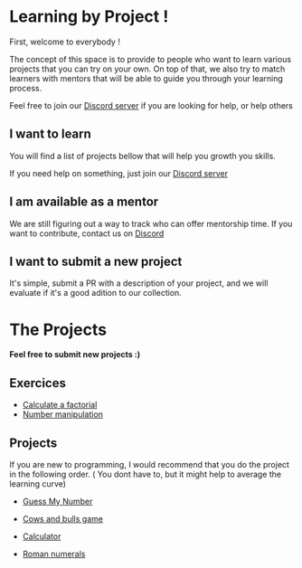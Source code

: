# Learning by Project !

First, welcome to everybody !

The concept of this space is to provide to people who want to learn various projects that you can try on your own. On top of that, we also try to match learners with mentors that will be able to guide you through your learning process.

Feel free to join our [Discord server](https://discord.gg/C7QvaJue) if you are looking for help, or help others

## I want to learn
You will find a list of projects bellow that will help you growth you skills.

If you need help on something, just join our [Discord server](https://discord.gg/C7QvaJue)

## I am available as a mentor
We are still figuring out a way to track who can offer mentorship time. If you want to contribute, contact us on [Discord](https://discord.gg/C7QvaJue)


## I want to submit a new project
It's simple, submit a PR with a description of your project, and we will evaluate if it's a good adition to our collection.



# The Projects

**Feel free to submit new projects :)**


## Exercices
- [Calculate a factorial](exercises/calculate-a-factorial.md)
- [Number manipulation](exercises/number-manipulation.md)

## Projects

If you are new to programming, I would recommend that you do the project in the following order. ( You dont have to, but it might help to average the learning curve)

- [Guess My Number](projects/guess-my-number/readme.md)

- [Cows and bulls game](projects/cows-and-bulls/cows-and-bulls.md)

- [Calculator](projects/calculator/readme.md)

- [Roman numerals](projects/roman-numerals/readme.md)


